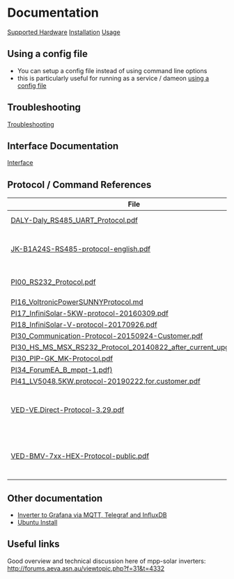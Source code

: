 # Documentation #
[Supported Hardware](hardware.md)
[Installation](installation.md)
[Usage](usage.md)

## Using a config file
* You can setup a config file instead of using command line options
* this is particularly useful for running as a service / dameon
[using a config file](configfile.md)

## Troubleshooting ##
[Troubleshooting](troubleshooting.md)

## Interface Documentation
[Interface](interface.md)

## Protocol / Command References ##
File | Comment | Source
--- | --- | ---
[DALY-Daly_RS485_UART_Protocol.pdf](protocols/DALY-Daly_RS485_UART_Protocol.pdf) | Daly UART protocol | [link](https://diysolarforum.com/resources/daly-smart-bms-manual-and-documentation.48/)
[JK-B1A24S-RS485-protocol-english.pdf](protocols/JK-B1A24S-RS485-protocol-english.pdf) | JKBMS RS485 protocol (un-implemented) |
[PI00_RS232_Protocol.pdf](protocols/PI00_RS232_Protocol.pdf) | Old? mpp-solar protocol document| [link](https://www.photovoltaikforum.com/core/attachment/7135-protocol-pdf/)
[PI16_VoltronicPowerSUNNYProtocol.md](protocols/PI16_VoltronicPowerSUNNYProtocol.md) | |
[PI17_InfiniSolar-5KW-protocol-20160309.pdf](protocols/PI17_InfiniSolar-5KW-protocol-20160309.pdf) | |
[PI18_InfiniSolar-V-protocol-20170926.pdf](protocols/PI18_InfiniSolar-V-protocol-20170926.pdf) | |
[PI30_Communication-Protocol-20150924-Customer.pdf](protocols/PI30_Communication-Protocol-20150924-Customer.pdf) | |
[PI30_HS_MS_MSX_RS232_Protocol_20140822_after_current_upgrade.pdf](protocols/PI30_HS_MS_MSX_RS232_Protocol_20140822_after_current_upgrade.pdf) | | [link](http://forums.aeva.asn.au/uploads/293/HS_MS_MSX_RS232_Protocol_20140822_after_current_upgrade.pdf)
[PI30_PIP-GK_MK-Protocol.pdf](protocols/PI30_PIP-GK_MK-Protocol.pdf) | |
[PI34_ForumEA_B_mppt-1.pdf)](protocols/PI34_ForumEA_B_mppt-1.pdf) | |
[PI41_LV5048.5KW.protocol-20190222.for.customer.pdf](protocols/PI41_LV5048.5KW.protocol-20190222.for.customer.pdf) | |
[VED-VE.Direct-Protocol-3.29.pdf](protocols/VED-VE.Direct-Protocol-3.29.pdf) | Protocol description for Victron VE Direct devices | [link](https://www.victronenergy.com/support-and-downloads/whitepapers)
[VED-BMV-7xx-HEX-Protocol-public.pdf](protocols/VED-BMV-7xx-HEX-Protocol-public.pdf) | HEX Protocol description for Victron VE Direct devices  | [link](https://www.victronenergy.com/support-and-downloads/whitepapers)

## Other documentation ##
* [Inverter to Grafana via MQTT, Telegraf and InfluxDB](MQTT_Influx_Grafana.md)
* [Ubuntu Install](ubuntu_install.md)


## Useful links
Good overview and technical discussion here of mpp-solar inverters: http://forums.aeva.asn.au/viewtopic.php?f=31&t=4332
